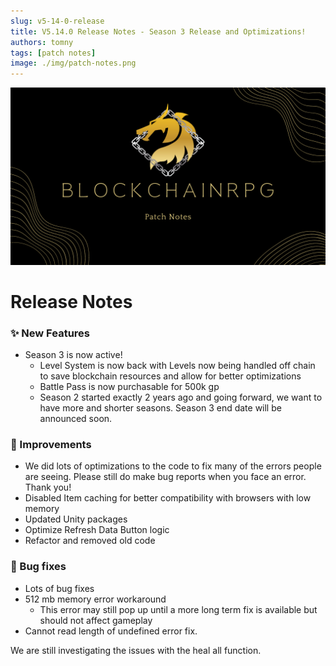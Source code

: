 ```yaml
---
slug: v5-14-0-release
title: V5.14.0 Release Notes - Season 3 Release and Optimizations!
authors: tomny
tags: [patch notes]
image: ./img/patch-notes.png
---
```


![Banner](./img/patch-notes.png)

# Release Notes

### ✨ New Features

- Season 3 is now active!
  - Level System is now back with Levels now being handled off chain to save blockchain resources and allow for better optimizations
  - Battle Pass is now purchasable for 500k gp
  - Season 2 started exactly 2 years ago and going forward, we want to have more and shorter seasons. Season 3 end date will be announced soon.

### 🎨 Improvements

- We did lots of optimizations to the code to fix many of the errors people are seeing. Please still do make bug reports when you face an error. Thank you!
- Disabled Item caching for better compatibility with browsers with low memory
- Updated Unity packages
- Optimize Refresh Data Button logic
- Refactor and removed old code

### 🐛 Bug fixes

- Lots of bug fixes
- 512 mb memory error workaround
  - This error may still pop up until a more long term fix is available but should not affect gameplay
- Cannot read length of undefined error fix.

We are still investigating the issues with the heal all function.
